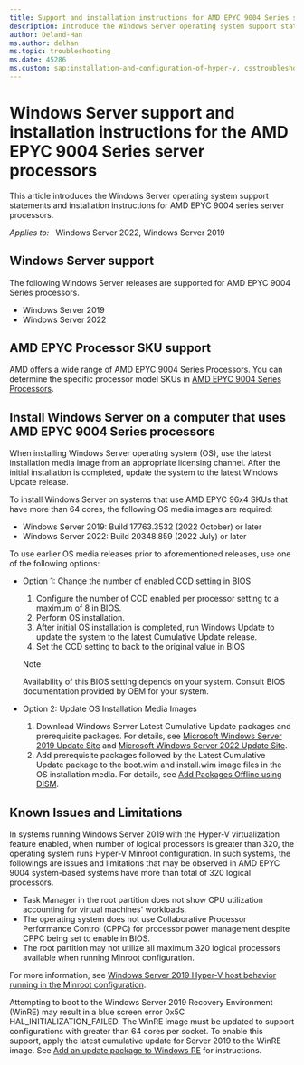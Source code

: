 ```yaml
---
title: Support and installation instructions for AMD EPYC 9004 Series server processors
description: Introduce the Windows Server operating system support statements and installation instructions for AMD EPYC 9004 series server processors.
author: Deland-Han
ms.author: delhan
ms.topic: troubleshooting
ms.date: 45286
ms.custom: sap:installation-and-configuration-of-hyper-v, csstroubleshoot
---
```

# Windows Server support and installation instructions for the AMD EPYC 9004 Series server processors

This article introduces the Windows Server operating system support statements and installation instructions for AMD EPYC 9004 series server processors.

_Applies to:_ &nbsp; Windows Server 2022, Windows Server 2019

## Windows Server support

The following Windows Server releases are supported for AMD EPYC 9004 Series processors.

* Windows Server 2019
* Windows Server 2022

## AMD EPYC Processor SKU support

AMD offers a wide range of AMD EPYC 9004 Series Processors. You can determine the specific processor model SKUs in [AMD EPYC 9004 Series Processors](https://www.amd.com/en/processors/epyc-9004-series).

## Install Windows Server on a computer that uses AMD EPYC 9004 Series processors

When installing Windows Server operating system (OS), use the latest installation media image from an appropriate licensing channel. After the initial installation is completed, update the system to the latest Windows Update release.

To install Windows Server on systems that use AMD EPYC 96x4 SKUs that have more than 64 cores, the following OS media images are required:

* Windows Server 2019: Build 17763.3532 (2022 October) or later
* Windows Server 2022: Build 20348.859 (2022 July) or later

To use earlier OS media releases prior to aforementioned releases, use one of the following options:

* Option 1: Change the number of enabled CCD setting in BIOS
  
  1. Configure the number of CCD enabled per processor setting to a maximum of 8 in BIOS.
  2. Perform OS installation.
  3. After initial OS installation is completed, run Windows Update to update the system to the latest Cumulative Update release.
  4. Set the CCD setting to back to the original value in BIOS

  > [!NOTE]
  > Availability of this BIOS setting depends on your system. Consult BIOS documentation provided by OEM for your system.

* Option 2: Update OS Installation Media Images

  1. Download Windows Server Latest Cumulative Update packages and prerequisite packages. For details, see [Microsoft Windows Server 2019 Update Site](https://support.microsoft.com/topic/windows-10-and-windows-server-2019-update-history-725fc2e1-4443-6831-a5ca-51ff5cbcb059) and [Microsoft Windows Server 2022 Update Site](https://support.microsoft.com/topic/windows-server-2022-update-history-e1caa597-00c5-4ab9-9f3e-8212fe80b2ee).
  2. Add prerequisite packages followed by the Latest Cumulative Update package to the boot.wim and install.wim image files in the OS installation media. For details, see [Add Packages Offline using DISM](/windows-hardware/manufacture/desktop/add-or-remove-packages-offline-using-dism).

## Known Issues and Limitations

In systems running Windows Server 2019 with the Hyper-V virtualization feature enabled, when number of logical processors is greater than 320, the operating system runs Hyper-V Minroot configuration. In such systems, the followings are issues and limitations that may be observed in AMD EPYC 9004 system-based systems have more than total of 320 logical processors.

* Task Manager in the root partition does not show CPU utilization accounting for virtual machines' workloads.
* The operating system does not use Collaborative Processor Performance Control (CPPC) for processor power management despite CPPC being set to enable in BIOS.
* The root partition may not utilize all maximum 320 logical processors available when running Minroot configuration.

For more information, see [Windows Server 2019 Hyper-V host behavior running in the Minroot configuration](windows-server-hyper-v-host-minroot-behaviors.md).

Attempting to boot to the Windows Server 2019 Recovery Environment (WinRE) may result in a blue screen error 0x5C HAL_INITIALIZATION_FAILED. The WinRE image must be updated to support configurations with greater than 64 cores per socket. To enable this support, apply the latest cumulative update for Server 2019 to the WinRE image. See [Add an update package to Windows RE](/windows-hardware/manufacture/desktop/add-update-to-winre?view=windows-11&preserve-view=true) for instructions.
